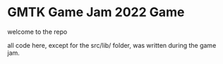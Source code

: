 
# GMTK Game Jam 2022 Game

welcome to the repo  

all code here, except for the src/lib/ folder, was written during the game jam. 